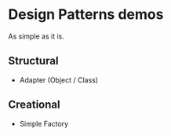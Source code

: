 # Design Patterns demos

As simple as it is.

## Structural
- Adapter (Object / Class)

## Creational
- Simple Factory